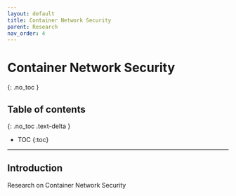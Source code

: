 ```yaml
---
layout: default
title: Container Network Security
parent: Research
nav_order: 4
---
```


# Container Network Security
{: .no_toc }

## Table of contents
{: .no_toc .text-delta }

- TOC
{:toc}

---

## Introduction

Research on Container Network Security
